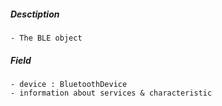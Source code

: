 ##### Desctiption
	- The BLE object

##### Field
	- device : BluetoothDevice
	- information about services & characteristic 